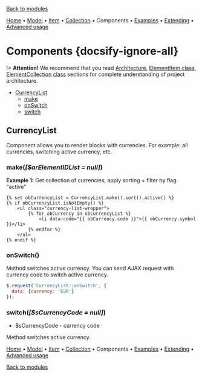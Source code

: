 [Back to modules](modules/home.md)

[Home](modules/currency/home.md)
• [Model](modules/currency/model/model.md)
• [Item](modules/currency/item/item.md)
• [Collection](modules/currency/collection/collection.md)
• Components
• [Examples](modules/currency/examples/examples.md)
• [Extending](modules/currency/extending/extending.md)
• [Advanced usage](modules/currency/advanced-usage/home.md)

# Components {docsify-ignore-all}

!> **Attention!**  We recommend that you read [Architecture](architecture/architecture), [ElementItem class](architecture/item-class/item-class.md),
[ElementCollection class](architecture/collection-class/collection-class.md) sections for complete understanding of  project architecture.

* [CurrencyList](#currencylist)
  * [make](#makearelementidlist-null)
  * [onSwitch](#onswitch)
  * [switch](#switchscurrencycode-null)

## CurrencyList

Component allows you to render blocks with currencies. For example: all currencies,
switching active currency, etc.

### make(_[$arElementIDList = null]_)

**Example 1:** Get collection of currencies, apply sorting + filter by flag "active"
```twig
{% set obCurrencyList = CurrencyList.make().sort().active() %}
{% if obCurrencyList.isNotEmpty() %}
    <ul class="currency-list-wrapper">
        {% for obCurrency in obCurrencyList %}
            <li data-code="{{ obCurrency.code }}">{{ obCurrency.symbol }}</li>
        {% endfor %}
    </ul>
{% endif %}
```

### onSwitch()

Method switches active currency.
You can send AJAX request with currency code to switch active currency. 
```javascript
$.request('CurrencyList::onSwitch', {
  data: {currency: 'EUR'}
});
```

### switch(_[$sCurrencyCode = null]_)
  * $sCurrencyCode - currency code
  
Method switches active currency.

[Home](modules/currency/home.md)
• [Model](modules/currency/model/model.md)
• [Item](modules/currency/item/item.md)
• [Collection](modules/currency/collection/collection.md)
• Components
• [Examples](modules/currency/examples/examples.md)
• [Extending](modules/currency/extending/extending.md)
• [Advanced usage](modules/currency/advanced-usage/home.md)

[Back to modules](modules/home.md)
